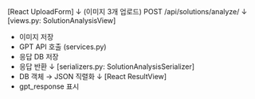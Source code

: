 [React UploadForm] 
   ↓ (이미지 3개 업로드)
POST /api/solutions/analyze/
   ↓
[views.py: SolutionAnalysisView]
   - 이미지 저장
   - GPT API 호출 (services.py)
   - 응답 DB 저장
   - 응답 반환
   ↓
[serializers.py: SolutionAnalysisSerializer]
   - DB 객체 → JSON 직렬화
   ↓
[React ResultView]
   - gpt_response 표시
